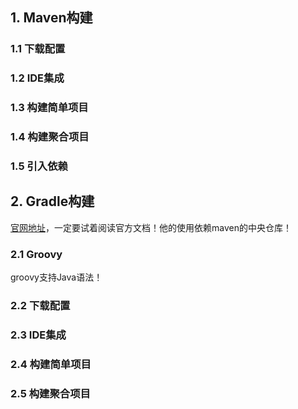 ## 1. Maven构建

### 1.1 下载配置



### 1.2 IDE集成



### 1.3 构建简单项目



### 1.4 构建聚合项目



### 1.5 引入依赖



## 2. Gradle构建

[官网地址](<http://gradle.org/>)，一定要试着阅读官方文档！他的使用依赖maven的中央仓库！

### 2.1 Groovy

groovy支持Java语法！

### 2.2 下载配置



### 2.3 IDE集成





### 2.4 构建简单项目



### 2.5 构建聚合项目